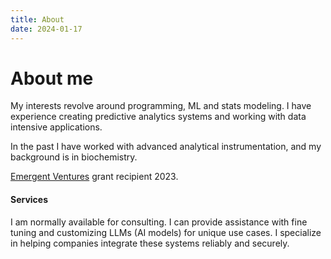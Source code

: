 ```yaml
---
title: About
date: 2024-01-17 
---
```


# About me

My interests revolve around programming, ML and stats modeling.
I have experience creating predictive analytics systems and working with data intensive applications.


In the past I have worked with advanced analytical instrumentation, and my background is in biochemistry.

[Emergent Ventures](https://marginalrevolution.com/marginalrevolution/2023/09/emergent-ventures-winners-29th-cohort.html) grant recipient 2023.

#### Services

I am normally available for consulting. I can provide assistance with fine tuning and customizing LLMs (AI models) for unique use cases. I specialize in helping companies integrate these systems reliably and securely.